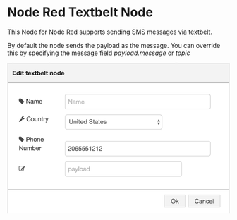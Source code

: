 # Node Red Textbelt Node

This Node for Node Red supports sending SMS messages via [textbelt](http://textbelt.com).

By default the node sends the payload as the message. You can override this by specifying the message field <i>payload.message</i> or <i>topic</i>

![Example](textbelt.png)
